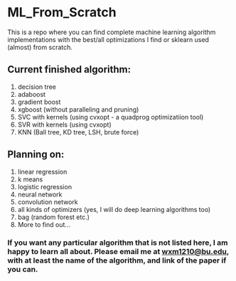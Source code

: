 # ML_From_Scratch

This is a repo where you can find complete machine learning algorithm implementations with the best/all optimizations I find or sklearn used (almost) from scratch.

## Current finished algorithm:

1. decision tree
2. adaboost
3. gradient boost
4. xgboost (without paralleling and pruning)
5. SVC with kernels (using cvxopt - a quadprog optimizatiion tool)
6. SVR with kernels (using cvxopt)
7. KNN (Ball tree, KD tree, LSH, brute force)

## Planning on:
1. linear regression
2. k means
3. logistic regression
4. neural network
5. convolution network
6. all kinds of optimizers (yes, I will do deep learning algorithms too)
7. bag (random forest etc.)
8. More to find out...

### If you want any particular algorithm that is not listed here, I am happy to learn all about. Please email me at wxm1210@bu.edu, with at least the name of the algorithm, and link of the paper if you can.
